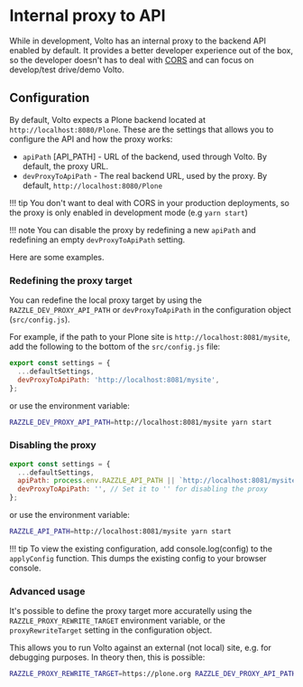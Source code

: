 # Internal proxy to API

While in development, Volto has an internal proxy to the backend API enabled by default.
It provides a better developer experience out of the box, so the developer doesn't has to
deal with [CORS](https://developer.mozilla.org/en-US/docs/Web/HTTP/CORS) and can focus on
develop/test drive/demo Volto.

## Configuration

By default, Volto expects a Plone backend located at `http://localhost:8080/Plone`.
These are the settings that allows you to configure the API and how the proxy works:

- `apiPath` [API_PATH] - URL of the backend, used through Volto. By default, the proxy URL.
- `devProxyToApiPath` - The real backend URL, used by the proxy. By default, `http://localhost:8080/Plone`

!!! tip
    You don't want to deal with CORS in your production deployments, so the proxy is only
    enabled in development mode (e.g `yarn start`)

!!! note
    You can disable the proxy by redefining a new `apiPath` and redefining an empty
    `devProxyToApiPath` setting.

Here are some examples.

### Redefining the proxy target

You can redefine the local proxy target by using the `RAZZLE_DEV_PROXY_API_PATH` or `devProxyToApiPath` in the configuration object (`src/config.js`).

For example, if the path to your Plone site is `http://localhost:8081/mysite`, add the following to the bottom of the `src/config.js` file:

```js
export const settings = {
  ...defaultSettings,
  devProxyToApiPath: 'http://localhost:8081/mysite',
};
```

or use the environment variable:
```bash
RAZZLE_DEV_PROXY_API_PATH=http://localhost:8081/mysite yarn start
```

### Disabling the proxy

```js
export const settings = {
  ...defaultSettings,
  apiPath: process.env.RAZZLE_API_PATH || `http://localhost:8081/mysite`, // for Plone
  devProxyToApiPath: '', // Set it to '' for disabling the proxy
};
```

or use the environment variable:
```bash
RAZZLE_API_PATH=http://localhost:8081/mysite yarn start
```

!!! tip
    To view the existing configuration, add console.log(config) to the `applyConfig` function. This dumps the existing config to your browser console.
    
### Advanced usage

It's possible to define the proxy target more accuratelly using the `RAZZLE_PROXY_REWRITE_TARGET` environment variable, or the `proxyRewriteTarget` setting in the configuration object.

This allows you to run Volto against an external (not local) site, e.g. for debugging purposes. In theory then, this is possible:

```bash
RAZZLE_PROXY_REWRITE_TARGET=https://plone.org RAZZLE_DEV_PROXY_API_PATH=https://plone.org yarn start
```

